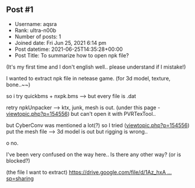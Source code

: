 ## Post #1
- Username: aqsra
- Rank: ultra-n00b
- Number of posts: 1
- Joined date: Fri Jun 25, 2021 6:14 pm
- Post datetime: 2021-06-25T14:35:28+00:00
- Post Title: To summarize how to open npk file?

(It's my first time and I don't english well.. please understand if I mistake!)

I wanted to extract npk file in netease game.
(for 3d model, texture, bone..~~)

so i try  quickbms + nxpk.bms  -->  but every file is .dat

retry npkUnpacker   -->   ktx, junk, mesh is out.       (under this page - [viewtopic.php?p=154556](https://forum.xentax.com/viewtopic.php?p=154556))
but can't open it with PVRTexTool..

but CyberConv was mentioned a lot(?)  so I tried        ([viewtopic.php?p=154556](https://forum.xentax.com/viewtopic.php?p=154556))
put the mesh file  -->  3d model is out but rigging is wrong..

 


o no.

I've been very confused on the way here..
Is there any other way?     (or is blocked?)

(the file I want to extract)
[https://drive.google.com/file/d/1Az_hxA ... sp=sharing](https://drive.google.com/file/d/1Az_hxATIrbCT6yENpVKmPMRwAtibB1Gi/view?usp=sharing)
